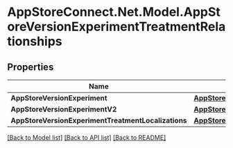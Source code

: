 # AppStoreConnect.Net.Model.AppStoreVersionExperimentTreatmentRelationships

## Properties

Name | Type | Description | Notes
------------ | ------------- | ------------- | -------------
**AppStoreVersionExperiment** | [**AppStoreVersionExperimentTreatmentRelationshipsAppStoreVersionExperiment**](AppStoreVersionExperimentTreatmentRelationshipsAppStoreVersionExperiment.md) |  | [optional] 
**AppStoreVersionExperimentV2** | [**AppStoreVersionExperimentTreatmentRelationshipsAppStoreVersionExperiment**](AppStoreVersionExperimentTreatmentRelationshipsAppStoreVersionExperiment.md) |  | [optional] 
**AppStoreVersionExperimentTreatmentLocalizations** | [**AppStoreVersionExperimentTreatmentRelationshipsAppStoreVersionExperimentTreatmentLocalizations**](AppStoreVersionExperimentTreatmentRelationshipsAppStoreVersionExperimentTreatmentLocalizations.md) |  | [optional] 

[[Back to Model list]](../README.md#documentation-for-models) [[Back to API list]](../README.md#documentation-for-api-endpoints) [[Back to README]](../README.md)


